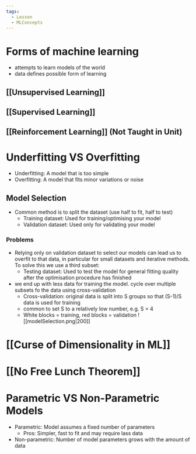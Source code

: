 ```yaml
---
tags:
  - Lesson
  - MLConcepts
---
```

# Forms of machine learning
- attempts to learn models of the world
- data defines possible form of learning
## [[Unsupervised Learning]] 
## [[Supervised Learning]]
## [[Reinforcement Learning]] (Not Taught in Unit)
# Underfitting VS Overfitting
- Underfitting: A model that is too simple
- Overfitting: A model that fits minor variations or noise
## Model Selection
- Common method is to split the dataset (use half to fit, half to test)
	- Training dataset: Used for training/optimising your model
	- Validation dataset: Used only for validating your model
### Problems
- Relying only on validation dataset to select our models can lead us to overfit to that data, in particular for small datasets and iterative methods. To solve this we use a third subset:
	- Testing dataset: Used to test the model for general fitting quality after the optimisation procedure has finished
- we end up with less data for training the model. cycle over multiple subsets fo the data using cross-validation
	- Cross-validation: original data is split into S groups so that (S-1)/S data is used for training
	- common to set S to a relatively low number, e.g. S = 4
	- White blocks = training, red blocks = validation
	 ![[modelSelection.png|200]]
# [[Curse of Dimensionality in ML]]	
# [[No Free Lunch Theorem]]
# Parametric VS Non-Parametric Models	
- Parametric: Model assumes a fixed number of parameters
	- Pros: Simpler, fast to fit and may require lass data
- Non-parametric: Number of model parameters grows with the amount of data